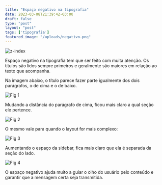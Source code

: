```yaml
---
title: "Espaço negativo na tipografia"
date: 2023-03-08T21:39:42-03:00
draft: false
type: "post"
layout: "post"
tags: ['tipografia']
featured_image: "/uploads/negativo.png"
---
```


![z-index](/uploads/negativo.png)

Espaço negativo na tipografia tem que ser feito com muita atenção.
Os títulos são lidos sempre primeiros e geralmente são maiores em relação ao texto que acompanha.

Na imagem abaixo, o título parece fazer parte igualmente dos dois parágrafos, o de cima e o de baixo.

![Fig 1](/uploads/en-fig-1.png)

Mudando a distância do parágrafo de cima, ficou mais claro a qual seção ele pertence.

![Fig 2](/uploads/en-fig-2.png)

O mesmo vale para quando o layout for mais complexo:

![Fig 3](/uploads/en-fig-3.png)

Aumentando o espaço da sidebar, fica mais claro que ela é separada da seção do lado.

![Fig 4](/uploads/en-fig-4.png)

O espaço negativo ajuda muito a guiar o olho do usuário pelo conteúdo e garantir que a mensagem certa seja transmitida.